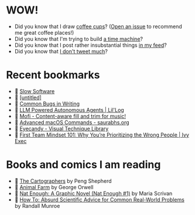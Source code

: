 # WOW!

- Did you know that I draw [coffee cups](https://papercups.mamuso.net/)? ([Open an issue](https://github.com/mamuso/papercups/issues) to recommend me great coffee places!)
- Did you know that I'm trying to build [a time machine](https://github.com/mamuso/fluxcapacitor)?
- Did you know that I post rather insubstantial things [in my feed](https://feed.mamuso.net/)?
- Did you know that [I don't tweet much](https://twitter.com/mamuso)?

# Recent bookmarks

- 👀 [Slow Software](https://www.inkandswitch.com/slow-software/)
- 👀 [[untitled]](https://untitled.stream/)
- 👀 [Common Bugs in Writing](https://www.cs.columbia.edu/~hgs/etc/writing-bugs.html)
- 👀 [LLM Powered Autonomous Agents | Lil'Log](https://lilianweng.github.io/posts/2023-06-23-agent/)
- 👀 [Mofi - Content-aware fill and trim for music!](https://mofi.loud.red/)
- 👀 [Advanced macOS Commands - saurabhs.org](https://saurabhs.org/advanced-macos-commands)
- 👀 [Eyecandy - Visual Technique Library](https://eycndy.co/)
- 👀 [First Team Mindset 101: Why You&#8217;re Prioritizing the Wrong People | Ivy Exec](https://ivyexec.com/career-advice/2021/first-team-mindset-101-why-youre-prioritizing-the-wrong-people/)


# Books and comics I am reading

- 📘 [The Cartographers](https://www.goodreads.com/book/show/56224531) by Peng Shepherd
- 📘 [Animal Farm](https://www.goodreads.com/book/show/8349198) by George Orwell
- 📘 [Nat Enough: A Graphic Novel (Nat Enough #1)](https://www.goodreads.com/book/show/45714795) by Maria Scrivan
- 📘 [How To: Absurd Scientific Advice for Common Real-World Problems](https://www.goodreads.com/book/show/43851501) by Randall Munroe


